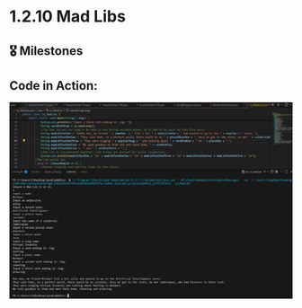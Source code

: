 # 1.2.10 Mad Libs

## 🎖️ Milestones

## Code in Action:
![images/PromptOne.png](https://github.com/LemonSCoder/mad-libs-1210-solution/blob/main/images/PromptOne.png)
